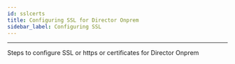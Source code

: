 ```yaml
---
id: sslcerts
title: Configuring SSL for Director Onprem
sidebar_label: Configuring SSL
---
```


------

Steps to configure SSL or https or certificates for Director Onprem

